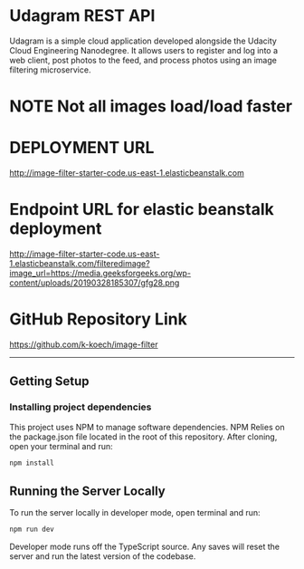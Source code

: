 # Udagram REST API

Udagram is a simple cloud application developed alongside the Udacity Cloud Engineering Nanodegree. It allows users to register and log into a web client, post photos to the feed, and process photos using an image filtering microservice.

# NOTE   Not all images load/load faster

# DEPLOYMENT URL
  http://image-filter-starter-code.us-east-1.elasticbeanstalk.com

# Endpoint URL for elastic beanstalk deployment
  http://image-filter-starter-code.us-east-1.elasticbeanstalk.com/filteredimage?image_url=https://media.geeksforgeeks.org/wp-content/uploads/20190328185307/gfg28.png

# GitHub Repository Link
  https://github.com/k-koech/image-filter


***
## Getting Setup

### Installing project dependencies

This project uses NPM to manage software dependencies. NPM Relies on the package.json file located in the root of this repository. After cloning, open your terminal and run:
```bash
npm install
```

## Running the Server Locally
To run the server locally in developer mode, open terminal and run:
```bash
npm run dev
```

Developer mode runs off the TypeScript source. Any saves will reset the server and run the latest version of the codebase. 

